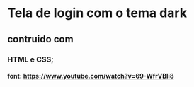 # Tela de login com o tema dark

## contruido com
### HTML e CSS;

#### font: https://www.youtube.com/watch?v=69-WfrVBli8